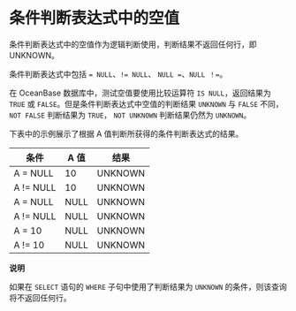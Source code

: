 条件判断表达式中的空值 
================================

条件判断表达式中的空值作为逻辑判断使用，判断结果不返回任何行，即 UNKNOWN。

条件判断表达式中包括 `= NULL`、`!= NULL`、 `NULL =`、`NULL ！=`。

在 OceanBase 数据库中，测试空值要使用比较运算符 `IS NULL`，返回结果为 `TRUE` 或 `FALSE`。但是条件判断表达式中空值的判断结果 `UNKNOWN` 与 `FALSE` 不同，`NOT FALSE` 判断结果为 `TRUE`， `NOT UNKNOWN` 判断结果仍然为 `UNKNOWN`。

下表中的示例展示了根据 A 值判断所获得的条件判断表达式的结果。


|    条件     | A 值  |   结果    |
|-----------|------|---------|
| A = NULL  | 10   | UNKNOWN |
| A != NULL | 10   | UNKNOWN |
| A = NULL  | NULL | UNKNOWN |
| A != NULL | NULL | UNKNOWN |
| A = 10    | NULL | UNKNOWN |
| A != 10   | NULL | UNKNOWN |


**说明**



如果在 `SELECT` 语句的 `WHERE` 子句中使用了判断结果为 `UNKNOWN` 的条件，则该查询将不返回任何行。
